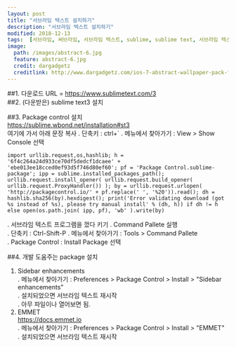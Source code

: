```yaml
---
layout: post
title: "서브라임 텍스트 설치하기"
description: "서브라임 텍스트 설치하기"
modified: 2018-12-13
tags:  [서브라임, 써브라임, 서브라임 텍스트, sublime, sublime text, 서브라임 텍스트 설치하기]
image:
  path: /images/abstract-6.jpg
  feature: abstract-6.jpg
  credit: dargadgetz
  creditlink: http://www.dargadgetz.com/ios-7-abstract-wallpaper-pack-for-iphone-5-and-ipod-touch-retina/
---
```

##1. 다운로드 URL = https://www.sublimetext.com/3   
##2. (다운받은) sublime text3 설치   
<!-- more -->
##3. Package control 설치   
   https://sublime.wbond.net/installation#st3   
   여기에 가서 아래 문장 복사
   . 단축키 : ctrl+`
   . 메뉴에서 찾아가기 : View > Show Console 선택   
   ~~~
   import urllib.request,os,hashlib; h = '6f4c264a24d933ce70df5dedcf1dcaee' + 'ebe013ee18cced0ef93d5f746d80ef60'; pf = 'Package Control.sublime-package'; ipp = sublime.installed_packages_path(); urllib.request.install_opener( urllib.request.build_opener( urllib.request.ProxyHandler()) ); by = urllib.request.urlopen( 'http://packagecontrol.io/' + pf.replace(' ', '%20')).read(); dh = hashlib.sha256(by).hexdigest(); print('Error validating download (got %s instead of %s), please try manual install' % (dh, h)) if dh != h else open(os.path.join( ipp, pf), 'wb' ).write(by)
   ~~~
   . 서브라임 텍스트 프로그램을 껐다 키기
   . Command Pallete 실행   
     . 단축키 : Ctrl-Shift-P
     . 메뉴에서 찾아가기 : Tools > Command Pallete    
   . Package Control : Install Package 선택    
   
##4. 개발 도움주는 package 설치   
   1) Sidebar enhancements   
      . 메뉴에서 찾아가기 : Preferences > Package Control > Install > "Sidebar enhancements"     
      . 설치되었으면 서브라임 텍스트 재시작     
      . 아무 파일이나 열어보면 됨.     
   2) EMMET    
      https://docs.emmet.io    
      . 메뉴에서 찾아가기 : Preferences > Package Control > Install > "EMMET"     
      . 설치되었으면 서브라임 텍스트 재시작      
      


